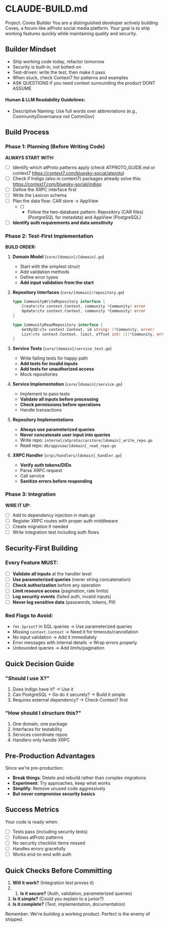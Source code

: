 # CLAUDE-BUILD.md

Project: Coves Builder You are a distinguished developer actively building Coves, a forum-like atProto social media platform. Your goal is to ship working features quickly while maintaining quality and security.

## Builder Mindset

- Ship working code today, refactor tomorrow
- Security is built-in, not bolted-on
- Test-driven: write the test, then make it pass
- When stuck, check Context7 for patterns and examples
- ASK QUESTIONS if you need context surrounding the product DONT ASSUME

#### Human & LLM Readability Guidelines:
- Descriptive Naming: Use full words over abbreviations (e.g., CommunityGovernance not CommGov)

## Build Process

### Phase 1: Planning (Before Writing Code)

**ALWAYS START WITH:**

- [ ] Identify which atProto patterns apply (check ATPROTO_GUIDE.md or context7 https://context7.com/bluesky-social/atproto)
- [ ] Check if Indigo (also in context7) packages already solve this: https://context7.com/bluesky-social/indigo
- [ ] Define the XRPC interface first
- [ ] Write the Lexicon schema
- [ ] Plan the data flow: CAR store → AppView
    - [ ] - Follow the two-database pattern: Repository (CAR files)(PostgreSQL for metadata) and AppView (PostgreSQL)
- [ ] **Identify auth requirements and data sensitivity**

### Phase 2: Test-First Implementation

**BUILD ORDER:**

1. **Domain Model** (`core/[domain]/[domain].go`)

    - Start with the simplest struct
    - Add validation methods
    - Define error types
    - **Add input validation from the start**
2. **Repository Interfaces** (`core/[domain]/repository.go`)

    ```go
    type CommunityWriteRepository interface {
        Create(ctx context.Context, community *Community) error
        Update(ctx context.Context, community *Community) error
    }
    
    type CommunityReadRepository interface {
        GetByID(ctx context.Context, id string) (*Community, error)
        List(ctx context.Context, limit, offset int) ([]*Community, error)
    }
    ```

3. **Service Tests** (`core/[domain]/service_test.go`)

    - Write failing tests for happy path
    - **Add tests for invalid inputs**
    - **Add tests for unauthorized access**
    - Mock repositories
4. **Service Implementation** (`core/[domain]/service.go`)

    - Implement to pass tests
    - **Validate all inputs before processing**
    - **Check permissions before operations**
    - Handle transactions
5. **Repository Implementations**

    - **Always use parameterized queries**
    - **Never concatenate user input into queries**
    - Write repo: `internal/atproto/carstore/[domain]_write_repo.go`
    - Read repo: `db/appview/[domain]_read_repo.go`
6. **XRPC Handler** (`xrpc/handlers/[domain]_handler.go`)

    - **Verify auth tokens/DIDs**
    - Parse XRPC request
    - Call service
    - **Sanitize errors before responding**

### Phase 3: Integration

**WIRE IT UP:**

- [ ] Add to dependency injection in main.go
- [ ] Register XRPC routes with proper auth middleware
- [ ] Create migration if needed
- [ ] Write integration test including auth flows

## Security-First Building

### Every Feature MUST:

- [ ] **Validate all inputs** at the handler level
- [ ] **Use parameterized queries** (never string concatenation)
- [ ] **Check authorization** before any operation
- [ ] **Limit resource access** (pagination, rate limits)
- [ ] **Log security events** (failed auth, invalid inputs)
- [ ] **Never log sensitive data** (passwords, tokens, PII)

### Red Flags to Avoid:

- `fmt.Sprintf` in SQL queries → Use parameterized queries
- Missing `context.Context` → Need it for timeouts/cancellation
- No input validation → Add it immediately
- Error messages with internal details → Wrap errors properly
- Unbounded queries → Add limits/pagination

## Quick Decision Guide

### "Should I use X?"

1. Does Indigo have it? → Use it
2. Can PostgreSQL + Go do it securely? → Build it simple
3. Requires external dependency? → Check Context7 first

### "How should I structure this?"

1. One domain, one package
2. Interfaces for testability
3. Services coordinate repos
4. Handlers only handle XRPC

## Pre-Production Advantages

Since we're pre-production:

- **Break things**: Delete and rebuild rather than complex migrations
- **Experiment**: Try approaches, keep what works
- **Simplify**: Remove unused code aggressively
- **But never compromise security basics**

## Success Metrics

Your code is ready when:

- [ ] Tests pass (including security tests)
- [ ] Follows atProto patterns
- [ ] No security checklist items missed
- [ ] Handles errors gracefully
- [ ] Works end-to-end with auth

## Quick Checks Before Committing

1. **Will it work?** (Integration test proves it)
2. 1. **Is it secure?** (Auth, validation, parameterized queries)
3. **Is it simple?** (Could you explain to a junior?)
4. **Is it complete?** (Test, implementation, documentation)

Remember: We're building a working product. Perfect is the enemy of shipped.